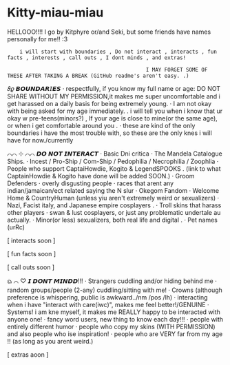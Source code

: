 # Kitty-miau-miau

HELLOOO!!!! I go by Kitphyre or/and Seki, but some friends have names personally for me!! :3 

        i will start with boundaries , Do not interact , interacts , fun facts , interests , call outs , I dont minds , and extras!
        
                                                 I MAY FORGET SOME OF THESE AFTER TAKING A BREAK (GitHub readme's aren't easy. .)


𝜗𝜚 𝘽𝙊𝙐𝙉𝘿𝘼𝙍𝘐𝙀𝙎
· respectfully, if you know my full name or age: DO NOT SHARE WITHOUT MY PERMISSION,it makes me super uncomfortable and i get harassed on a daily basis for being extremely young.
· I am not okay with being asked for my age immediately. . i will tell you when i know that ur okay w pre-teens(minors?) , If your age is close to mine(or the same age), or when i get comfortable around you .
· these are kind of the only boundaries i have the most trouble with, so these are the only knes i will have for now./currently



⌒⌒ ⊹ ⌒⌒ 𝘿𝙊 𝙉𝙊𝙏 𝙄𝙉𝙏𝙀𝙍𝘼𝘾𝙏
· Basic Dni critica 
· The Mandela Catalogue Ships.
· Incest / Pro-Ship / Com-Ship / Pedophilia / Necrophilia / Zoophlia
· People who support CaptaiHowdie, Kogito & LegendSPOOKS . (link to what CaptainHowdie & Kogito have done will be added SOON.)
· Groom Defenders
· overly disgusting people
· races that arent any indian/jamaican/ect related saying the N slur
· Okegom Fandom
· Welcome Home & CountryHuman (unless yiu aren't extremely weird or sexualizers)
· Nazi, Facist italy, and Japanese empire cosplayers .
· Troll skins that harass other players
· swan & lust cosplayers, or just any problematic undertale au actually.
· Minor(or less) sexualizers, both real life and digital .
· Pet names (urRc)


[ interacts soon ]

[ fun facts soon ]

[ call outs soon ]


ᨳ ⌒ ♡︎ 𝙄 𝘿𝙊𝙉𝙏 𝙈𝙄𝙉𝘿𝘿!!!
· Strangers cuddling and/or hiding behind me
· random groups/people (2-any) cuddling/sitting with me!
· Crowns (although preference is whispering, public is awkward../nm /pos /lh)
· interacting when i have "interact with care(iwc)", makes me feel better!/GENUINE
· Systems! i am kne myself, it makes me REALLY happy to be interacted with anyone one!
· fancy word users, new thing to know each day!!!
· people with entirely different humor
· people who copy my skins (WITH PERMISSION) and also people who ise inspiration!
· people who are VERY far from my age !! (as long as you arent weird.)


[ extras aoon ]
